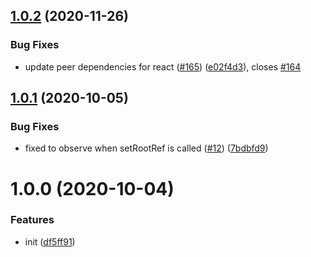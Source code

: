 ## [1.0.2](https://github.com/kotarella1110/use-simple-infinite-scroll/compare/v1.0.1...v1.0.2) (2020-11-26)


### Bug Fixes

* update peer dependencies for react ([#165](https://github.com/kotarella1110/use-simple-infinite-scroll/issues/165)) ([e02f4d3](https://github.com/kotarella1110/use-simple-infinite-scroll/commit/e02f4d3271a6b744d1f47812c55b6ce87936597e)), closes [#164](https://github.com/kotarella1110/use-simple-infinite-scroll/issues/164)

## [1.0.1](https://github.com/kotarella1110/use-simple-infinite-scroll/compare/v1.0.0...v1.0.1) (2020-10-05)


### Bug Fixes

* fixed to observe when setRootRef is called ([#12](https://github.com/kotarella1110/use-simple-infinite-scroll/issues/12)) ([7bdbfd9](https://github.com/kotarella1110/use-simple-infinite-scroll/commit/7bdbfd9e7ec1ea30166bec0d6756bd20838b53ee))

# 1.0.0 (2020-10-04)


### Features

* init ([df5ff91](https://github.com/kotarella1110/use-simple-infinite-scroll/commit/df5ff9167c44166b4dba580bc7dcd608d8c44cf0))
